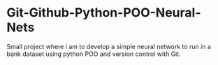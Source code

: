 # Git-Github-Python-POO-Neural-Nets
Small project where i am to develop a simple neural network to run in a bank dataset using python POO and version control with Git.
